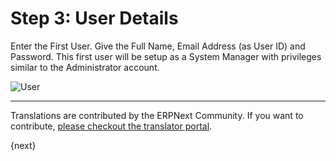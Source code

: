 # Step 3: User Details

Enter the First User. Give the Full Name, Email Address (as User ID) and Password. This first user will be setup as a System Manager with privileges similar to the Administrator account.

<img alt="User" class="screenshot" src="/assets/erpnext_docs/assets/img/setup-wizard/step-3.png">

---

Translations are contributed by the ERPNext Community. If you want to contribute, [please checkout the translator portal](https://translate.erpnext.com).

{next}
